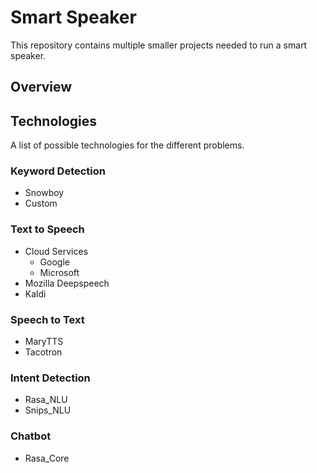 # Smart Speaker
This repository contains multiple smaller projects needed to run a smart speaker. 

## Overview



## Technologies
A list of possible technologies for the different problems.

### Keyword Detection
* Snowboy
* Custom

### Text to Speech
* Cloud Services
    * Google 
    * Microsoft
* Mozilla Deepspeech
* Kaldi

### Speech to Text
* MaryTTS
* Tacotron

### Intent Detection
* Rasa_NLU
* Snips_NLU

### Chatbot
* Rasa_Core

